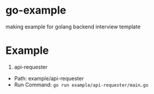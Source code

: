 # go-example
making example for golang backend interview template

# Example
1. api-requester
- Path: example/api-requester
- Run Command: `go run example/api-requester/main.go`
